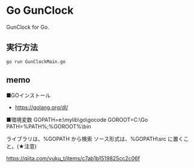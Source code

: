 # Go GunClock

GunClock for Go.


## 実行方法
    go run GunClockMain.go


## memo

■GOインストール
- https://golang.org/dl/

■環境変数
    GOPATH=e:\mylib\go\gocode
    GOROOT=C:\Go\
    PATH=%PATH%;%GOROOT%\bin

ライブラリは、%GOPATH から検索
ソース形式は、%GOPATH\src に置くこと。(★注意)

https://qiita.com/yuku_t/items/c7ab1b1519825cc2c06f

